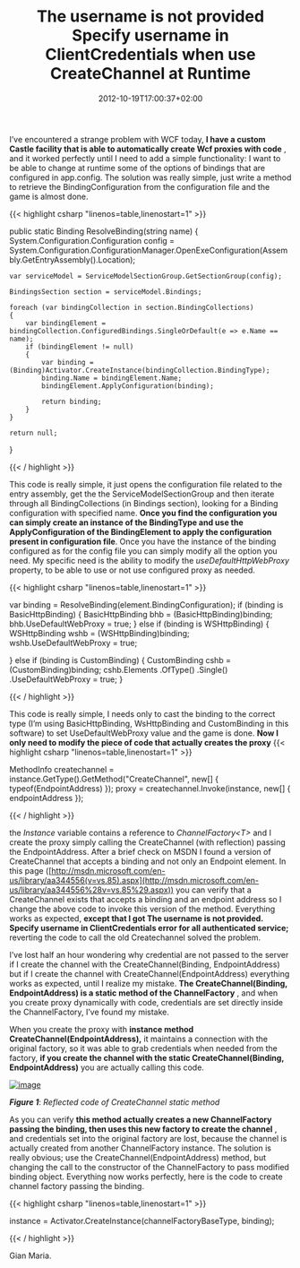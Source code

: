 ﻿---
title: "The username is not provided Specify username in ClientCredentials when use CreateChannel at Runtime"
description: ""
date: 2012-10-19T17:00:37+02:00
draft: false
tags: [Wcf]
categories: [NET framework]
---
I’ve encountered a strange problem with WCF today,  **I have a custom Castle facility that is able to automatically create Wcf proxies with code** , and it worked perfectly until I need to add a simple functionality: I want to be able to change at runtime some of the options of bindings that are configured in app.config. The solution was really simple, just write a method to retrieve the BindingConfiguration from the configuration file and the game is almost done.

{{< highlight csharp "linenos=table,linenostart=1" >}}


public static Binding ResolveBinding(string name)
{
    System.Configuration.Configuration config =
        System.Configuration.ConfigurationManager.OpenExeConfiguration(Assembly.GetEntryAssembly().Location);

    var serviceModel = ServiceModelSectionGroup.GetSectionGroup(config);

    BindingsSection section = serviceModel.Bindings;

    foreach (var bindingCollection in section.BindingCollections)
    {
        var bindingElement = bindingCollection.ConfiguredBindings.SingleOrDefault(e => e.Name == name);
        if (bindingElement != null)
        {
            var binding = (Binding)Activator.CreateInstance(bindingCollection.BindingType);
            binding.Name = bindingElement.Name;
            bindingElement.ApplyConfiguration(binding);

            return binding;
        }
    }

    return null;
}

{{< / highlight >}}

This code is really simple, it just opens the configuration file related to the entry assembly, get the the ServiceModelSectionGroup and then iterate through all BindingCollections (in Bindings section), looking for a Binding configuration with specified name.  **Once you find the configuration you can simply create an instance of the BindingType and use the ApplyConfiguration of the BindingElement to apply the configuration present in configuration file**. Once you have the instance of the binding configured as for the config file you can simply modify all the option you need. My specific need is the ability to modify the *useDefaultHttpWebProxy* property, to be able to use or not use configured proxy as needed.

{{< highlight csharp "linenos=table,linenostart=1" >}}


var binding = ResolveBinding(element.BindingConfiguration);
if (binding is BasicHttpBinding)
{
    BasicHttpBinding bhb = (BasicHttpBinding)binding;
    bhb.UseDefaultWebProxy = true;
}
else if (binding is WSHttpBinding)
{
    WSHttpBinding wshb = (WSHttpBinding)binding;
        wshb.UseDefaultWebProxy = true;

}
else if (binding is CustomBinding)
{
    CustomBinding cshb = (CustomBinding)binding;
    cshb.Elements
       .OfType<HttpsTransportBindingElement>()
       .Single()
       .UseDefaultWebProxy = true;
}

{{< / highlight >}}

This code is really simple, I needs only to cast the binding to the correct type (I’m using BasicHttpBinding, WsHttpBinding and CustomBinding in this software) to set UseDefaultWebProxy value and the game is done.  **Now I only need to modify the piece of code that actually creates the proxy** {{< highlight csharp "linenos=table,linenostart=1" >}}


MethodInfo createchannel = instance.GetType().GetMethod("CreateChannel", new[] { typeof(EndpointAddress) });
proxy = createchannel.Invoke(instance, new[] { endpointAddress });

{{< / highlight >}}

the *Instance* variable contains a reference to *ChannelFactory&lt;T&gt;* and I create the proxy simply calling the CreateChannel (with reflection) passing the EndpointAddress. After a brief check on MSDN I found a version of CreateChannel that accepts a binding and not only an Endpoint element. In this page ([http://msdn.microsoft.com/en-us/library/aa344556(v=vs.85).aspx](http://msdn.microsoft.com/en-us/library/aa344556%28v=vs.85%29.aspx)) you can verify that a CreateChannel exists that accepts a binding and an endpoint address so I change the above code to invoke this version of the method. Everything works as expected,  **except that I got The username is not provided. Specify username in ClientCredentials error for all authenticated service;** reverting the code to call the old Createchannel solved the problem.

I’ve lost half an hour wondering why credential are not passed to the server if I create the channel with the CreateChannel(Binding, EndpointAddress) but if I create the channel with CreateChannel(EndpointAddress) everything works as expected, until I realize my mistake.  **The CreateChannel(Binding, EndpointAddress) is a static method of the ChannelFactory** , and when you create proxy dynamically with code, credentials are set directly inside the ChannelFactory, I’ve found my mistake.

When you create the proxy with  **instance method CreateChannel(EndpointAddress),** it maintains a connection with the original factory, so it was able to grab credentials when needed from the factory,  **if you create the channel with the static CreateChannel(Binding, EndpointAddress)** you are actually calling this code.

[![image](http://www.codewrecks.com/blog/wp-content/uploads/2012/10/image_thumb.png "image")](http://www.codewrecks.com/blog/wp-content/uploads/2012/10/image.png)

 ***Figure 1***: *Reflected code of CreateChannel static method*

As you can verify  **this method actually creates a new ChannelFactory passing the binding, then uses this new factory to create the channel** , and credentials set into the original factory are lost, because the channel is actually created from another ChannelFactory instance. The solution is really obvious; use the CreateChannel(EndpointAddress) method, but changing the call to the constructor of the ChannelFactory to pass modified binding object. Everything now works perfectly, here is the code to create channel factory passing the binding.

{{< highlight csharp "linenos=table,linenostart=1" >}}


instance = Activator.CreateInstance(channelFactoryBaseType, binding);

{{< / highlight >}}

Gian Maria.
